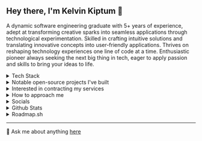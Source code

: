 ## Hey there, I'm Kelvin Kiptum 👋

A dynamic software engineering graduate with 5+ years of experience, adept at transforming creative sparks into seamless applications through technological experimentation. Skilled in crafting intuitive solutions and translating innovative concepts into user-friendly applications. Thrives on reshaping technology experiences one line of code at a time. Enthusiastic pioneer always seeking the next big thing in tech, eager to apply passion and skills to bring your ideas to life.

<details>
  <summary>Tech Stack</summary>

  ## Tech Stack
  - Typescript/JavaScript
  - Node.js
  - React/Next.js/Vite
  - React UI libraries I've been working with:
    - [Bootstrap](https://getbootstrap.com/)
    - [Mantine](https://mantine.dev/)
    - [Ant Design](https://ant.design/)
    - [MUI](https://mui.com/)
    - [Fluent UI](https://fluent2.microsoft.design/)
    - [Shadcn](https://ui.shadcn.com/)
  - Firebase (mostly Firebase Authentication)
  - CSS/SASS/SCSS
  - [Jade/Pug](https://pugjs.org/api/getting-started.html)
  - [jQuery](https://jquery.com/)

### Currently learning
- [C#](https://learn.microsoft.com/en-us/dotnet/csharp/tour-of-csharp/)

</details>

<details>
  <summary>Notable open-source projects I've built</summary>
  
  ## Notable open-source projects I've built
  - [mantine-analytics-dashboard](https://github.com/design-sparx/mantine-analytics-dashboard) - A theme customizable dashboard template built using Mantine and Nextjs featuring 3 dashboard variants, custom error and auth pages.To add components such as Mantine data table, Apex charts, Dndkit, Tiptap, Embal carousel, React simple maps, Full calendar, and Tabler icons.
  - [antd-multipurpose-dashboard](https://github.com/design-sparx/antd-multipurpose-dashboard) - A dynamic and versatile multipurpose dashboard utilizing Ant Design, React, TypeScript, Vite and Storybook. With 7 dashboard variants, 3+ error pages, and 5+ auth pages.
  - [hospital-admin](https://github.com/kelvink96/hospital-admin) - A hospital admin dashboard template built using Bootstrap, HTML, CSS, JavaScript, jQuery and Line icons.
  - [meal-mart](https://meal-mart.netlify.app/) - Meal delivery website template built using Nextjs, Mantine & TypeScript.
  - [book-frontend](https://github.com/design-sparx/blook-frontend) & [blook-backend](https://github.com/design-sparx/blook-backend) - A blogging/article-sharing website built using React, Mantine & Typescript, utilizing Sanity for content management, and Firebase authentication for users auth management.

Check out more of my open source projects here - [Design Sparx](https://github.com/design-sparx) & [kelvink96](https://github.com/kelvink96/kelvink96)

</details>

<details>
  <summary>Interested in contracting my services</summary>
  
  ## Interested in contracting my services
  I am interested in subcontracting front-end or full-stack development work, with a preference for front-end development.
  
  You can learn more about my experience on my LinkedIn profile at [linkedin.com/in/kelvink96](https://www.linkedin.com/in/kelvink96/), but since you are on this page, you likely have a good understanding of how my skills can benefit you.
  
  If you are interested in hiring me, please note that I am most productive with the tech stack listed above.
  
  > Please note that I am currently receiving many job offers, some relevant and some not. Therefore, mentioning in your text that you have reviewed my GitHub profile would:
  - Signal that you understand my skills and experience and that you are specifically interested in me for the role.
  - Show me that you value my time and that you are serious about hiring me.
  - Help me prioritize your message and respond quickly.
</details>

<details>
  <summary>How to approach me</summary>
  ## How to approach me
  Please send me an email at the address listed in my GitHub profile to schedule a meeting using my calendar at [cal.com/kelvink96](https://cal.com/kelvink96).
</details>

<details>
  <summary>Socials</summary>
  ## Socials
  [![Twitter](https://user-images.githubusercontent.com/26582923/161824449-27ae496c-9e25-42d2-828f-3598a5e48c7b.png "Twitter")](https://twitter.com/kelvink_96 "Twitter")
  [![LinkedIn](https://user-images.githubusercontent.com/26582923/161824990-2852597d-d5e1-418f-ad91-0e0163f6e862.png "LinkedIn")](https://www.linkedin.com/in/kelvink96/ "LinkedIn")
  [![Instagram](https://user-images.githubusercontent.com/26582923/161825016-f2b24ae5-30d2-40e9-8d56-20c588270f2c.png "Instagram")](https://www.instagram.com/kelvink_96/ "Instagram")
  [![Facebook](https://user-images.githubusercontent.com/26582923/161825048-0d766c58-06d4-4749-83dc-215eaa937d3f.png "Facebook")](https://www.facebook.com/kelvinkk96 "Facebook")
  [![Behance](https://user-images.githubusercontent.com/26582923/161825067-9f258b76-29fb-46e1-9557-76134f2d5008.png "Behance")](https://www.behance.net/kelvink96 "Behance")
  [![Dribbble](https://user-images.githubusercontent.com/26582923/161825090-f7451e92-a897-4b77-926b-55e1afe36ac9.png "Dribbble")](https://dribbble.com/kelvink96 "Dribbble")
  [![Github](https://user-images.githubusercontent.com/26582923/161825122-51cee403-f702-49c7-81be-5fe06ebbdb64.png "Github")](https://github.com/kelvink96/kelvink96 "Github")
  [![Medium](https://user-images.githubusercontent.com/26582923/161825134-12aef059-eba6-46f0-a01b-68341eeeced9.png "Medium")](https://medium.com/@kelvink96 "Medium")
</details>

<details>
  <summary>Github Stats</summary>
  ## Github Stats
  [![](https://github-readme-stats.vercel.app/api?username=kelvink96&theme=yeblu&show_icons=true&count_private=true) ](https://github.com/kelvink96/github-readme-stats)
  [![](https://github-readme-stats.vercel.app/api/top-langs/?username=kelvink96&theme=yeblu&layout=compact)](https://github.com/kelvink96/github-readme-stats) 
</details>

<details>
  <summary>Roadmap.sh</summary>
  ## Roadmap.sh
  [![roadmap.sh](https://api.roadmap.sh/v1-badge/wide/6560afb05145316d256759b3?variant=dark)](https://roadmap.sh)
</details>

***

💬 Ask me about anything [here](https://github.com/kelvink96/kelvink96/discussions/1)
